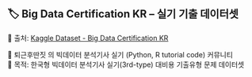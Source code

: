 ## 🏷️ **Big Data Certification KR – 실기 기출 데이터셋**  
📍 출처: [Kaggle Dataset - Big Data Certification KR](https://www.kaggle.com/datasets/agileteam/bigdatacertificationkr/data)

📁 퇴근후딴짓 의 빅데이터 분석기사 실기 (Python, R tutorial code) 커뮤니티  
🧾 목적: 한국형 빅데이터 분석기사 실기(3rd-type) 대비용 기출유형 문제 데이터셋
